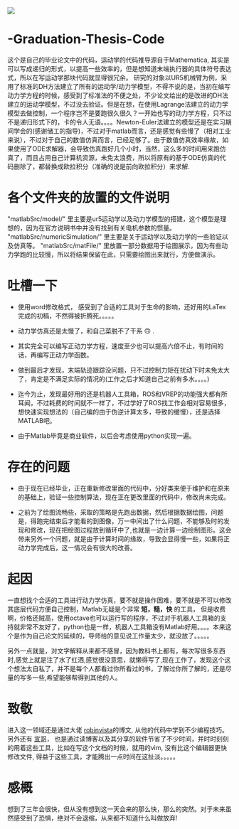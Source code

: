 ![](https://github.com/LsqyRobot/-Graduation-Thesis-Code/tree/master/matlabSrc/imgs/kidding.svg)

# -Graduation-Thesis-Code

这个是自己的毕业论文中的代码，运动学的代码推导源自于Mathematica, 其实是可以写成递归的形式，以提高一些效率的，但是想知道末端执行器的具体符号表达式，所以在写运动学那块代码就显得很冗余。 研究的对象以UR5机械臂为例，采用了标准的DH方法建立了所有的运动学/动力学模型，不得不说的是，当初在编写动力学方程的时候，感受到了标准法的不便之处，不少论文给出的是改进的DH法建立的运动学模型，不过没去验证。但是在想，在使用Lagrange法建立的动力学模型去做控制，一个程序岂不是要跑很久很久？一开始也写的动力学方程，只不过不是递归形式下的，卡的令人无语。。。。Newton-Euler法建立的模型还是在实习期间学会的(感谢储工的指导)，不过对于matlab而言，还是感觉有些慢了（相对工业来说），不过对于自己的数值仿真而言，已经足够了。由于数值仿真效率缘故，如果使用了ODE求解器，会导致仿真跑好几个小时，当然，这么多的时间用来跑仿真了，而且占用自己计算机资源，未免太浪费，所以将原有的基于ODE仿真的代码删除了，都替换成欧拉积分（准确的说是前向欧拉积分）来求解.

各个文件夹的放置的文件说明
=========================
"matlabSrc/model/" 里主要是ur5运动学以及动力学模型的搭建，这个模型是理想的，因为在官方说明书中并没有找到有关电机参数的惯量。
"matlabSrc/numericSimulation/" 里主要是关于运动学以及动力学的一些验证以及仿真等。
"matlabSrc/matFile/" 里放置一部分数据用于绘图展示，因为有些动力学跑的比较慢，所以将结果保留在此，只需要绘图出来就行，方便做演示。

吐槽一下
=========================
- 使用word修改格式， 感受到了合适的工具对于生命的影响，还好用的LaTex完成的初稿，不然得被折腾死。。。。。

- 动力学仿真还是太慢了，和自己菜脱不了干系 :upside_down_face: .

- 其实完全可以编写正动力学方程，速度至少也可以提高六倍不止，有时间的话，再编写正动力学函数。

- 做到最后才发现，末端轨迹跟踪没问题，只不过控制力矩在扰动下时未免太大了，肯定是不满足实际的情况的(工作之后才知道自己之前有多水。。。。)

- 迄今为止，发现最好用的还是机器人工具箱，ROS和VREP的功能强大都有所耳闻，不过耗费的时间就不一样了，不过学好了ROS找工作会相对容易很多，想快速实现想法的（自己编的由于伪逆计算太多，导致的缓慢），还是选择MATLAB吧。

- 由于Matlab毕竟是商业软件，以后会考虑使用python实现一遍。

存在的问题
=========================
- 由于现在已经毕业，正在重新修改里面的代码中，分好类来便于维护和在原来的基础上，验证一些控制算法，现在正在更改里面的代码中，修改尚未完成。

- 之前为了绘图流畅些，采取的策略是先跑出数据，然后根据数据绘图，问题是，得跑完结束后才能看的到图像，万一中间出了什么问题，不能够及时的发现和修改，现在把绘图过程放到循环中了,也就是一边计算一边绘制图形。这会带来另外一个问题，就是由于计算时间的缘故，导致会显得慢一些，如果将正动力学完成后，这一情况会有很大的改善。


起因
=========================
一直想找个合适的工具进行动力学仿真，要不就是操作困难，要不就是不可以修改其底层代码方便自己控制，Matlab无疑是个非常 **短，糙，快** 的工具， 但是收费啊，价格还贼高，使用octave也可以运行写的程序，不过对于机器人工具箱的支持就非常不友好了，python也是一样，机器人工具箱没有Matlab好用。。。。本来这个是作为自己论文的延续的，导师给的意见说工作量太少，就没放了。。。。。

另外一点就是，对文字解释从来都不感冒，因为教科书上都有，每次写很多东西时,感觉上就是注了水了红酒,感觉很没意思，就懒得写了,现在工作了，发现这个这个想法太自私了，并不是每个人都看过你所看过的书，了解过你所了解的，还是尽量的写多一些,希望能够帮得到其他的人。

致敬
=========================
进入这一领域还是通过大佬 [robinvista](https://blog.csdn.net/robinvista/article/details/70231205)的博文, 从他的代码中学到不少编程技巧。 另外还有 [宣哥](lixuan.xyz)， 也是通过读博客以及其分享的软件节省了不少时间，并时时刻刻的用着这些工具，比如在写这个文档的时候，就用的vim, 没有比这个编辑器更快修改文件, 得益于这些工具，才能腾出一点时间在这扯淡。。。。。

感概
=========================
想到了三年会很快，但从没有想到这一天会来的那么快，那么的突然。对于未来虽然感受到了恐惧，绝对不会退缩，从来都不知道什么叫做放弃!
